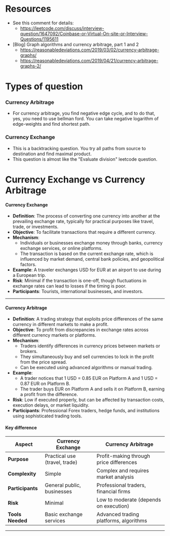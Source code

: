 # Resources
* See this comment for details:
  * https://leetcode.com/discuss/interview-question/1647092/Coinbase-or-Virtual-On-site-or-Interview-Questions/1195611
* [Blog] Graph algorithms and currency arbitrage, part 1 and 2
  * https://reasonabledeviations.com/2019/03/02/currency-arbitrage-graphs/
  * https://reasonabledeviations.com/2019/04/21/currency-arbitrage-graphs-2/


# Types of question
### Currency Arbitrage
* For currency arbitrage, you find negative edge cycle, and to do that, yes, you need to use bellman ford. You can take negative logarithm of edge-weights and find shortest path.
### Currency Exchange
* This is a backtracking question. You try all paths from source to destination and find maximal product.
* This question is almost like the "Evaluate division" leetcode question.


# Currency Exchange vs Currency Arbitrage

#### Currency Exchange
- **Definition**: The process of converting one currency into another at the prevailing exchange rate, typically for practical purposes like travel, trade, or investments.
- **Objective**: To facilitate transactions that require a different currency.
- **Mechanism**:
  - Individuals or businesses exchange money through banks, currency exchange services, or online platforms.
  - The transaction is based on the current exchange rate, which is influenced by market demand, central bank policies, and geopolitical factors.
- **Example**: A traveler exchanges USD for EUR at an airport to use during a European trip.
- **Risk**: Minimal if the transaction is one-off, though fluctuations in exchange rates can lead to losses if the timing is poor.
- **Participants**: Tourists, international businesses, and investors.

---

#### Currency Arbitrage
- **Definition**: A trading strategy that exploits price differences of the same currency in different markets to make a profit.
- **Objective**: To profit from discrepancies in exchange rates across different currency markets or platforms.
- **Mechanism**:
  - Traders identify differences in currency prices between markets or brokers.
  - They simultaneously buy and sell currencies to lock in the profit from the price spread.
  - Can be executed using advanced algorithms or manual trading.
- **Example**: 
  - A trader notices that 1 USD = 0.85 EUR on Platform A and 1 USD = 0.87 EUR on Platform B.
  - The trader buys EUR on Platform A and sells it on Platform B, earning a profit from the difference.
- **Risk**: Low if executed properly, but can be affected by transaction costs, execution delays, or market liquidity.
- **Participants**: Professional Forex traders, hedge funds, and institutions using sophisticated trading tools.

#### Key difference

| Aspect                | Currency Exchange                         | Currency Arbitrage                      |
|-----------------------|-------------------------------------------|-----------------------------------------|
| **Purpose**           | Practical use (travel, trade)            | Profit-making through price differences |
| **Complexity**        | Simple                                   | Complex and requires market analysis    |
| **Participants**      | General public, businesses               | Professional traders, financial firms   |
| **Risk**              | Minimal                                  | Low to moderate (depends on execution) |
| **Tools Needed**      | Basic exchange services                  | Advanced trading platforms, algorithms  |

---
